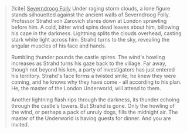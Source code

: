 >[!cite] <u>Severndroog Folly</u>
>Under raging storm clouds, a lone figure stands silhouetted against the ancient walls of Severndroog Folly. Professor Strahd von Zarovich stares down at London sprawling before him. A cold, bitter wind spins dead leaves about him, billowing his cape in the darkness. Lightning splits the clouds overhead, casting stark white light across him. Strahd turns to the sky, revealing the angular muscles of his face and hands.
>
>Rumbling thunder pounds the castle spires. The wind's howling increases as Strahd turns his gaze back to the village. Far away, though not beyond his ken, a party of investigators has just entered his territory. Strahd's face forms a twisted smile; he knew they were coming, and he knows why they have come - all according to his plan. He, the master of the London Underworld, will attend to them.
>
>Another lightning flash rips through the darkness, its thunder echoing through the castle's towers. But Strahd is gone. Only the howling of the wind, or perhaps a pack of unruly dogs, fills the midnight air. The master of the Underworld is having guests for dinner. And you are invited.
